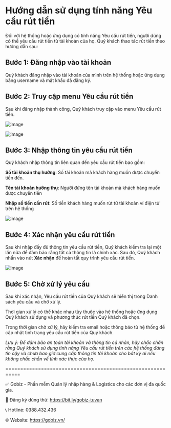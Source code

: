 # ﻿Hướng dẫn sử dụng tính năng Yêu cầu rút tiền

Đối với hệ thống hoặc ứng dụng có tính năng Yêu cầu rút tiền, người dùng có thể yêu cầu rút tiền từ tài khoản của họ. Quý khách thao tác rút tiền theo hướng dẫn sau:

## Bước 1: Đăng nhập vào tài khoản
Quý khách đăng nhập vào tài khoản của mình trên hệ thống hoặc ứng dụng bằng username và mật khẩu đã đăng ký.

## Bước 2: Truy cập menu Yêu cầu rút tiền
Sau khi đăng nhập thành công, Quý khách truy cập vào menu Yêu cầu rút tiền.

![image](https://github.com/gobizvn/gobiz-docs/assets/73226975/6ada52cb-3c2f-4716-b155-c33f2a5be63f)


![image](https://github.com/gobizvn/gobiz-docs/assets/73226975/ed810e48-ee1a-4733-bbb3-fe6f3d1981ca)

## Bước 3: Nhập thông tin yêu cầu rút tiền
Quý khách nhập thông tin liên quan đến yêu cầu rút tiền bao gồm:

**Số tài khoản thụ hưởng**: Số tài khoản mà khách hàng muốn được chuyển tiền đến.

**Tên tài khoản hưởng thụ**: Người đứng tên tài khoản mà khách hàng muốn được chuyển tiền

**Nhập số tiền cần rút**: Số tiền khách hàng muốn rút từ tài khoản ví điện tử trên hệ thống

![image](https://github.com/gobizvn/gobiz-docs/assets/73226975/77e4b81b-91e5-43b6-a824-3c5bf997bc97)

## Bước 4: Xác nhận yêu cầu rút tiền
Sau khi nhập đầy đủ thông tin yêu cầu rút tiền, Quý khách kiểm tra lại một lần nữa để đảm bảo rằng tất cả thông tin là chính xác. 
Sau đó, Quý khách nhấn vào nút **Xác nhận** để hoàn tất quy trình yêu cầu rút tiền.

![image](https://github.com/gobizvn/gobiz-docs/assets/73226975/2ed254b2-3f05-432e-911a-ec3456b1803b)

## Bước 5: Chờ xử lý yêu cầu
Sau khi xác nhận, Yêu cầu rút tiền của Quý khách sẽ hiển thị trong Danh sách yêu cầu và chờ xử lý.

Thời gian xử lý có thể khác nhau tùy thuộc vào hệ thống hoặc ứng dụng Quý khách sử dụng và phương thức rút tiền Quý khách đã chọn.

Trong thời gian chờ xử lý, hãy kiểm tra email hoặc thông báo từ hệ thống để cập nhật tình trạng yêu cầu rút tiền của Quý khách.

*Lưu ý: Để đảm bảo an toàn tài khoản và thông tin cá nhân, hãy chắc chắn rằng Quý khách sử dụng tính năng Yêu cầu rút tiền trên các hệ thống đáng tin cậy và chưa bao giờ cung cấp thông tin tài khoản cho bất kỳ ai nếu không chắc chắn về tính xác thực của họ.*

===========================================================

✅ Gobiz - Phần mềm Quản lý nhập hàng & Logistics cho các đơn vị đa quốc gia.

📌 Đăng ký dùng thử: https://bit.ly/gobiz-tuvan

📞 Hotline: 0388.432.436

🌐 Website: https://gobiz.vn/
